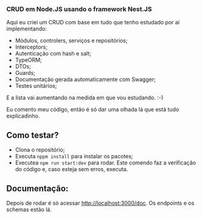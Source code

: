 ### CRUD em Node.JS usando o framework Nest.JS

Aqui eu criei um CRUD com base em tudo que tenho estudado por aí implementando:

* Módulos, controlers, serviços e repositórios;    
* Interceptors;
* Autenticação com hash e salt;
* TypeORM;
* DTOs;
* Guards;
* Documentação gerada automaticamente com Swagger;
* Testes unitários;

E a lista vai aumentando na medida em que vou estudando. :-)

Eu comento meu código, então é só dar uma olhada lá que está tudo explicadinho. 

## Como testar?
* Clona o repositório;
* Executa `nppm install` para instalar os pacotes;
* Executea `npm run start:dev` para rodar. Este comendo faz a verificação do código e, caso esteja sem erros, executa. 

## Documentação:
Depois de rodar é só acessar [http://localhost:3000/doc](http://localhost:3000/doc). Os endpoints e os schemas estão lá. 


